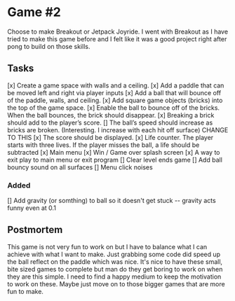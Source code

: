 # Game #2

Choose to make Breakout or Jetpack Joyride. I went with Breakout as I have tried to make this game before and I felt like it was a good project right after pong to build on those skills. 

## Tasks

[x] Create a game space with walls and a ceiling.
[x] Add a paddle that can be moved left and right via player inputs
[x] Add a ball that will bounce off of the paddle, walls, and ceiling.
[x] Add square game objects (bricks) into the top of the game space.
[x] Enable the ball to bounce off of the bricks. When the ball bounces, the brick should disappear.
[x] Breaking a brick should add to the player’s score.
[] The ball’s speed should increase as bricks are broken. (Interesting. I increase with each hit off surface) CHANGE TO THIS
[x] The score should be displayed.
[x] Life counter. The player starts with three lives. If the player misses the ball, a life should be subtracted
[x] Main menu
[x] Win / Game over splash screen
[x] A way to exit play to main menu or exit program
[] Clear level ends game
[] Add ball bouncy sound on all surfaces
[] Menu click noises

### Added

[] Add gravity (or somthing) to ball so it doesn't get stuck -- gravity acts funny even at 0.1

## Postmortem

This game is not very fun to work on but I have to balance what I can achieve with what I want to make. Just grabbing some code did speed up the ball reflect on the paddle which was nice. It's nice to have these small, bite sized games to complete but man do they get boring to work on when they are this simple. I need to find a happy medium to keep the motivation to work on these. Maybe just move on to those bigger games that are more fun to make.